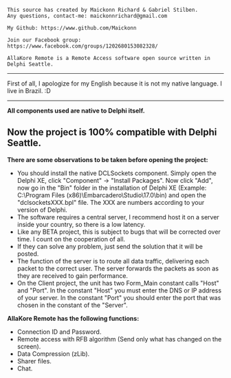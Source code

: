 
	This source has created by Maickonn Richard & Gabriel Stilben.
	Any questions, contact-me: maickonnrichard@gmail.com

	My Github: https://www.github.com/Maickonn
	
	Join our Facebook group: https://www.facebook.com/groups/1202680153082328/

	AllaKore Remote is a Remote Access software open source written in Delphi Seattle.


-----------------------------------------------------------------------


First of all, I apologize for my English because it is not my native language. I live in Brazil. :D


----
**All components used are native to Delphi itself.**

**Now the project is 100% compatible with Delphi Seattle.**
----


<strong>There are some observations to be taken before opening the project:</strong>

* You should install the native DCLSockets component. Simply open the Delphi XE, click "Component" -> "Install Packages". Now click "Add", now go in the "Bin" folder in the installation of Delphi XE (Example: C:\Program Files (x86)\Embarcadero\Studio\17.0\bin) and open the "dclsocketsXXX.bpl" file. The XXX are numbers according to your version of Delphi.
* The software requires a central server, I recommend host it on a server inside your country, so there is a low latency.
* Like any BETA project, this is subject to bugs that will be corrected over time. I count on the cooperation of all.
* If they can solve any problem, just send the solution that it will be posted.
* The function of the server is to route all data traffic, delivering each packet to the correct user. The server forwards the packets as soon as they are received to gain performance.
* On the Client project, the unit has two Form_Main constant calls "Host" and "Port". In the constant "Host" you must enter the DNS or IP address of your server. In the constant "Port" you should enter the port that was chosen in the constant of the "Server".



<strong>AllaKore Remote has the following functions:</strong>

* Connection ID and Password.
* Remote access with RFB algorithm (Send only what has changed on the screen).
* Data Compression (zLib).
* Sharer files.
* Chat.


